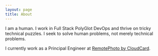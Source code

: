 ```yaml
---
layout: page
title: About 
---
```


I am a human. I work in Full Stack PolyGlot DevOps and thrive on tricky technical puzzles. I seek to solve human problems, not merely technical problems.

I currently work as a Principal Engineer at [RemotePhoto by CloudCard](https://remotephoto.ai).
